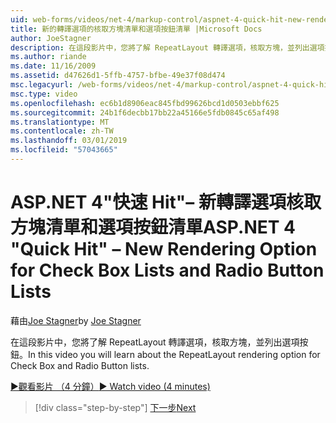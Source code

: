 ```yaml
---
uid: web-forms/videos/net-4/markup-control/aspnet-4-quick-hit-new-rendering-option-for-check-box-lists-and-radio-button-lists
title: 新的轉譯選項的核取方塊清單和選項按鈕清單 |Microsoft Docs
author: JoeStagner
description: 在這段影片中，您將了解 RepeatLayout 轉譯選項，核取方塊，並列出選項按鈕。
ms.author: riande
ms.date: 11/16/2009
ms.assetid: d47626d1-5ffb-4757-bfbe-49e37f08d474
msc.legacyurl: /web-forms/videos/net-4/markup-control/aspnet-4-quick-hit-new-rendering-option-for-check-box-lists-and-radio-button-lists
msc.type: video
ms.openlocfilehash: ec6b1d8906eac845fbd99626bcd1d0503ebbf625
ms.sourcegitcommit: 24b1f6decbb17bb22a45166e5fdb0845c65af498
ms.translationtype: MT
ms.contentlocale: zh-TW
ms.lasthandoff: 03/01/2019
ms.locfileid: "57043665"
---
```

<a name="aspnet-4-quick-hit--new-rendering-option-for-check-box-lists-and-radio-button-lists"></a><span data-ttu-id="990ef-103">ASP.NET 4"快速 Hit"– 新轉譯選項核取方塊清單和選項按鈕清單</span><span class="sxs-lookup"><span data-stu-id="990ef-103">ASP.NET 4 "Quick Hit" – New Rendering Option for Check Box Lists and Radio Button Lists</span></span>
====================
<span data-ttu-id="990ef-104">藉由[Joe Stagner](https://github.com/JoeStagner)</span><span class="sxs-lookup"><span data-stu-id="990ef-104">by [Joe Stagner](https://github.com/JoeStagner)</span></span>

<span data-ttu-id="990ef-105">在這段影片中，您將了解 RepeatLayout 轉譯選項，核取方塊，並列出選項按鈕。</span><span class="sxs-lookup"><span data-stu-id="990ef-105">In this video you will learn about the RepeatLayout rendering option for Check Box and Radio Button lists.</span></span> 

[<span data-ttu-id="990ef-106">&#9654;觀看影片 （4 分鐘）</span><span class="sxs-lookup"><span data-stu-id="990ef-106">&#9654; Watch video (4 minutes)</span></span>](https://channel9.msdn.com/Blogs/ASP-NET-Site-Videos/aspnet-4-quick-hit-new-rendering-option-for-check-box-lists-and-radio-button-lists)

> [!div class="step-by-step"]
> [<span data-ttu-id="990ef-107">下一步</span><span class="sxs-lookup"><span data-stu-id="990ef-107">Next</span></span>](aspnet-4-quick-hit-table-free-templated-controls.md)
